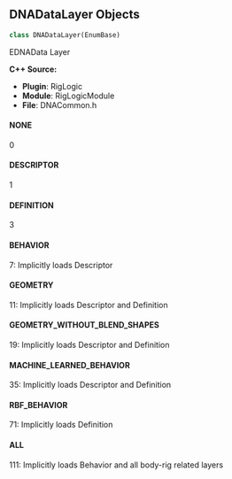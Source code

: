 ## DNADataLayer Objects

```python
class DNADataLayer(EnumBase)
```

EDNAData Layer

**C++ Source:**

- **Plugin**: RigLogic
- **Module**: RigLogicModule
- **File**: DNACommon.h

<a id="unreal.DNADataLayer.NONE"></a>

#### NONE

0

<a id="unreal.DNADataLayer.DESCRIPTOR"></a>

#### DESCRIPTOR

1

<a id="unreal.DNADataLayer.DEFINITION"></a>

#### DEFINITION

3

<a id="unreal.DNADataLayer.BEHAVIOR"></a>

#### BEHAVIOR

7: Implicitly loads Descriptor

<a id="unreal.DNADataLayer.GEOMETRY"></a>

#### GEOMETRY

11: Implicitly loads Descriptor and Definition

<a id="unreal.DNADataLayer.GEOMETRY_WITHOUT_BLEND_SHAPES"></a>

#### GEOMETRY_WITHOUT_BLEND_SHAPES

19: Implicitly loads Descriptor and Definition

<a id="unreal.DNADataLayer.MACHINE_LEARNED_BEHAVIOR"></a>

#### MACHINE_LEARNED_BEHAVIOR

35: Implicitly loads Descriptor and Definition

<a id="unreal.DNADataLayer.RBF_BEHAVIOR"></a>

#### RBF_BEHAVIOR

71: Implicitly loads Definition

<a id="unreal.DNADataLayer.ALL"></a>

#### ALL

111: Implicitly loads Behavior and all body-rig related layers

<a id="unreal.ActivationFunction"></a>